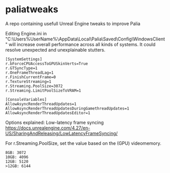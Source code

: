 # paliatweaks
A repo containing usefull Unreal Engine tweaks to improve Palia


Editing Engine.ini in "C:\Users\%UserName%\AppData\Local\Palia\Saved\Config\WindowsClient" will increase overall performance across all kinds of systems. 
It could resolve unexpected and unexplainable stutters.

```
[SystemSettings]
r.bForceCPUAccessToGPUSkinVerts=True
r.GTSyncType=1
r.OneFrameThreadLag=1
r.FinishCurrentFrame=0
r.TextureStreaming=1
r.Streaming.PoolSize=3072
r.Streaming.LimitPoolSizeToVRAM=1

[ConsoleVariables]
AllowAsyncRenderThreadUpdates=1
AllowAsyncRenderThreadUpdatesDuringGamethreadUpdates=1
AllowAsyncRenderThreadUpdatesEditor=1
```


Options explained: Low-latency frame syncing https://docs.unrealengine.com/4.27/en-US/SharingAndReleasing/LowLatencyFrameSyncing/

For r.Streaming.PoolSize, set the value based on the (GPU) videomemory.

```<8GB: 2048
8GB: 3072
10GB: 4096
12GB: 5120
>12GB: 6144
